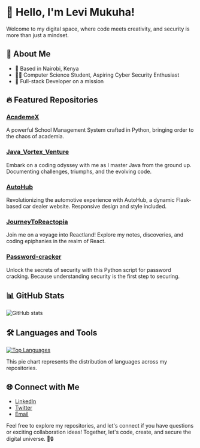 # 👋 Hello, I'm Levi Mukuha!

Welcome to my digital space, where code meets creativity, and security is more than just a mindset.

## 🚀 About Me

- 📍 Based in Nairobi, Kenya
- 👨‍💻 Computer Science Student, Aspiring Cyber Security Enthusiast
- 💼 Full-stack Developer on a mission

## 🔥 Featured Repositories

### [AcademeX](https://github.com/Levi-LMN/AcademeX)
A powerful School Management System crafted in Python, bringing order to the chaos of academia.

### [Java_Vortex_Venture](https://github.com/Levi-LMN/Java_Vortex_Venture)
Embark on a coding odyssey with me as I master Java from the ground up. Documenting challenges, triumphs, and the evolving code.

### [AutoHub](https://github.com/Levi-LMN/AutoHub)
Revolutionizing the automotive experience with AutoHub, a dynamic Flask-based car dealer website. Responsive design and style included.

### [JourneyToReactopia](https://github.com/Levi-LMN/JourneyToReactopia)
Join me on a voyage into Reactland! Explore my notes, discoveries, and coding epiphanies in the realm of React.

### [Password-cracker](https://github.com/Levi-LMN/Password-cracker)
Unlock the secrets of security with this Python script for password cracking. Because understanding security is the first step to securing.

## 📊 GitHub Stats

![GitHub stats](https://github-readme-stats.vercel.app/api?username=Levi-LMN&show_icons=true&theme=radical)

## 🛠️ Languages and Tools

[![Top Languages](https://github-readme-stats.vercel.app/api/top-langs/?username=Levi-LMN&layout=compact&theme=radical)](https://github.com/Levi-LMN)

This pie chart represents the distribution of languages across my repositories.



## 🌐 Connect with Me

- [LinkedIn](https://www.linkedin.com/in/levi-mukuha/)
- [Twitter](https://twitter.com/YourTwitterHandle)
- [Email](mailto:your.email@example.com)

Feel free to explore my repositories, and let's connect if you have questions or exciting collaboration ideas! Together, let's code, create, and secure the digital universe. 🚀🔒
